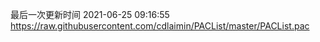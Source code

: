 最后一次更新时间 2021-06-25 09:16:55
https://raw.githubusercontent.com/cdlaimin/PACList/master/PACList.pac

